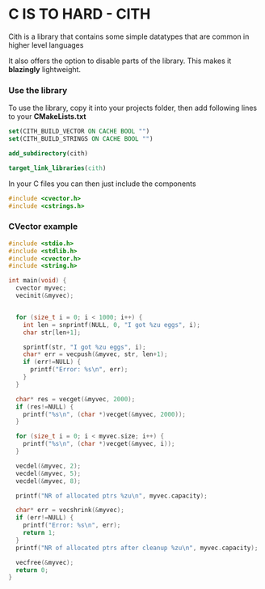 # C IS TO HARD - CITH

Cith is a library that contains some simple datatypes that are common in higher level languages

It also offers the option to disable parts of the library. This makes it **blazingly** lightweight.

### Use the library

To use the library, copy it into your projects folder,
then add following lines to your **CMakeLists.txt**

```cmake
set(CITH_BUILD_VECTOR ON CACHE BOOL "")
set(CITH_BUILD_STRINGS ON CACHE BOOL "")

add_subdirectory(cith)

target_link_libraries(cith)
```

In your C files you can then just include the components

```c
#include <cvector.h>
#include <cstrings.h>
```

### CVector example

```c
#include <stdio.h>
#include <stdlib.h>
#include <cvector.h>
#include <string.h>

int main(void) {
  cvector myvec;
  vecinit(&myvec);


  for (size_t i = 0; i < 1000; i++) {
    int len = snprintf(NULL, 0, "I got %zu eggs", i);
    char str[len+1];

    sprintf(str, "I got %zu eggs", i);
    char* err = vecpush(&myvec, str, len+1);
    if (err!=NULL) {
      printf("Error: %s\n", err);
    }
  }

  char* res = vecget(&myvec, 2000);
  if (res!=NULL) {
    printf("%s\n", (char *)vecget(&myvec, 2000));
  }

  for (size_t i = 0; i < myvec.size; i++) {
    printf("%s\n", (char *)vecget(&myvec, i));
  }

  vecdel(&myvec, 2);
  vecdel(&myvec, 5);
  vecdel(&myvec, 8);

  printf("NR of allocated ptrs %zu\n", myvec.capacity);

  char* err = vecshrink(&myvec);
  if (err!=NULL) {
    printf("Error: %s\n", err);
    return 1;
  }
  printf("NR of allocated ptrs after cleanup %zu\n", myvec.capacity);

  vecfree(&myvec);
  return 0;
}

```